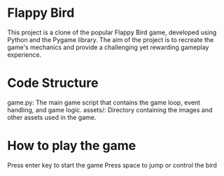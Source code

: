 # <h1>Flappy Bird</h1>

<p>This project is a clone of the popular Flappy Bird game, developed using Python and the Pygame library.
  The aim of the project is to recreate the game's mechanics and provide a challenging yet rewarding gameplay experience. 
</p>

# <h1> Code Structure</h1>
<p>
game.py: The main game script that contains the game loop, event handling, and game logic.
assets/: Directory containing the images and other assets used in the game.
</p>

# <h1> How to play the game</h1>
Press enter key to start the game
Press space to jump or control the bird

